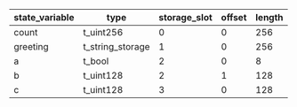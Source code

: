 | state_variable | type | storage_slot | offset | length |
| -------------- | ---- | ------------ | ------ | ------ |
| count | t_uint256 | 0 | 0 | 256 |
| greeting | t_string_storage | 1 | 0 | 256 |
| a | t_bool | 2 | 0 | 8 |
| b | t_uint128 | 2 | 1 | 128 |
| c | t_uint128 | 3 | 0 | 128 |
